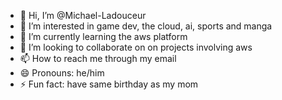 - 👋 Hi, I’m @Michael-Ladouceur
- 👀 I’m interested in game dev, the cloud, ai, sports and manga
- 🌱 I’m currently learning the aws platform
- 💞️ I’m looking to collaborate on on projects involving aws
- 📫 How to reach me through my email
- 😄 Pronouns: he/him
- ⚡ Fun fact: have same birthday as my mom

<!---
Michael-Ladouceur/Michael-Ladouceur is a ✨ special ✨ repository because its `README.md` (this file) appears on your GitHub profile.
You can click the Preview link to take a look at your changes.
--->
